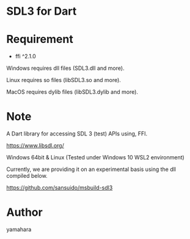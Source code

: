 SDL3 for Dart
====

# Requirement

* ffi ^2.1.0

Windows requires dll files (SDL3.dll and more).

Linux requires so files (libSDL3.so and more).

MacOS requires dylib files (libSDL3.dylib and more).


# Note

A Dart library for accessing SDL 3 (test) APIs using, FFI.

https://www.libsdl.org/

Windows 64bit & Linux (Tested under Windows 10 WSL2 environment)

Currently, we are providing it on an experimental basis using the dll compiled below.

https://github.com/sansuido/msbuild-sdl3

# Author

yamahara
